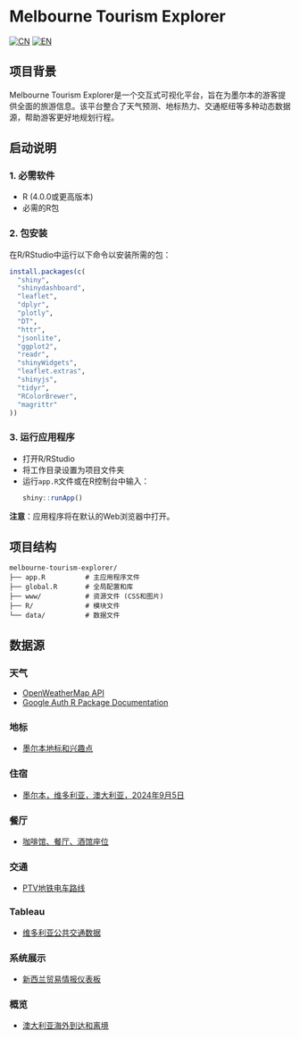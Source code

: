 # Melbourne Tourism Explorer
[![CN](https://img.shields.io/badge/语言-中文-red.svg)](README.md)
[![EN](https://img.shields.io/badge/Language-English-blue.svg)](README_EN.md)
## 项目背景
Melbourne Tourism Explorer是一个交互式可视化平台，旨在为墨尔本的游客提供全面的旅游信息。该平台整合了天气预测、地标热力、交通枢纽等多种动态数据源，帮助游客更好地规划行程。

## 启动说明

### 1. 必需软件
- R (4.0.0或更高版本)
- 必需的R包

### 2. 包安装
在R/RStudio中运行以下命令以安装所需的包：

```r
install.packages(c(
  "shiny",
  "shinydashboard",
  "leaflet",
  "dplyr",
  "plotly",
  "DT",
  "httr",
  "jsonlite",
  "ggplot2",
  "readr",
  "shinyWidgets",
  "leaflet.extras",
  "shinyjs",
  "tidyr",
  "RColorBrewer",
  "magrittr"
))
```

### 3. 运行应用程序
- 打开R/RStudio
- 将工作目录设置为项目文件夹
- 运行`app.R`文件或在R控制台中输入：
  ```r
  shiny::runApp()
  ```

**注意**：应用程序将在默认的Web浏览器中打开。

## 项目结构
```
melbourne-tourism-explorer/
├── app.R          # 主应用程序文件
├── global.R       # 全局配置和库
├── www/           # 资源文件 (CSS和图片)
├── R/             # 模块文件
└── data/          # 数据文件
```

## 数据源

### 天气
- [OpenWeatherMap API](https://openweathermap.org/api)
- [Google Auth R Package Documentation](https://cran.r-project.org/web/packages/googleAuthR/vignettes/setup.html)

### 地标
- [墨尔本地标和兴趣点](https://data.melbourne.vic.gov.au/explore/dataset/landmarks-and-places-of-interest-including-schools-theatres-health-services-spor/information/)

### 住宿
- [墨尔本，维多利亚，澳大利亚，2024年9月5日](https://insideairbnb.com/get-the-data/)

### 餐厅
- [咖啡馆、餐厅、酒馆座位](https://data.melbourne.vic.gov.au/explore/dataset/cafes-and-restaurants-with-seating-capacity/information/)

### 交通
- [PTV地铁电车路线](https://discover.data.vic.gov.au/dataset/ptv-metro-tram-routes)

### Tableau
- [维多利亚公共交通数据](https://www.ptv.vic.gov.au/footer/data-and-reporting/datasets/)

### 系统展示
- [新西兰贸易情报仪表板](https://shiny.posit.co/r/gallery/government-public-sector/nz-trade-dash/)

### 概览
- [澳大利亚海外到达和离境](https://www.abs.gov.au/statistics/industry/tourism-and-transport/overseas-arrivals-and-departures-australia/aug-2024#visitor-arrivals-short-term)
